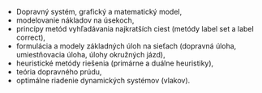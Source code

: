 - Dopravný systém, grafický a matematický model, 
- modelovanie nákladov na úsekoch, 
- princípy metód vyhľadávania najkratších ciest (metódy label set a label correct), 
- formulácia a modely základných úloh na sieťach (dopravná úloha, umiestňovacia úloha, úlohy okružných jázd), 
- heuristické metódy riešenia (primárne a duálne heuristiky), 
- teória dopravného prúdu, 
- optimálne riadenie dynamických systémov (vlakov). 